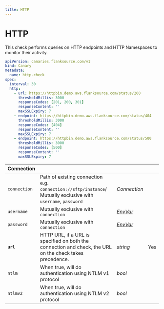 ```yaml
---
title: HTTP
---
```


# <Icon name="http" /> HTTP

This check performs queries on HTTP endpoints and HTTP Namespaces to monitor their activity.

```yaml title="http-check.yml"
apiVersion: canaries.flanksource.com/v1
kind: Canary
metadata:
  name: http-check
spec:
  interval: 30
  http:
    - url: https://httpbin.demo.aws.flanksource.com/status/200
      thresholdMillis: 3000
      responseCodes: [201, 200, 301]
      responseContent: ''
      maxSSLExpiry: 7
    - endpoint: https://httpbin.demo.aws.flanksource.com/status/404
      thresholdMillis: 3000
      responseCodes: [404]
      responseContent: ''
      maxSSLExpiry: 7
    - endpoint: https://httpbin.demo.aws.flanksource.com/status/500
      thresholdMillis: 3000
      responseCodes: [500]
      responseContent: ''
      maxSSLExpiry: 7
```

| **Connection** |                                                                                                               |                                                        |     |
| -------------- | ------------------------------------------------------------------------------------------------------------- | ------------------------------------------------------ | --- |
| `connection`   | Path of existing connection e.g. `connection://sftp/instance`/ Mutually exclusive with `username`, `password` | <CommonLink to="connection" >_Connection_</CommonLink> |     |
| `username`     | Mutually exclusive with `connection`                                                                          | [_EnvVar_](../../concepts/authentication/#envvar)      |     |
| `password`     | Mutually exclusive with `connection`                                                                          | [_EnvVar_](../../concepts/authentication/#envvar)      |     |
| **`url`**      | HTTP URL, if a URL is specified on both the connection and check, the URL on the check takes precedence.      | _string_                                               | Yes |
| `ntlm`         | When true, will do authentication using NTLM v1 protocol                                                      | _bool_                                                 |     |
| `ntlmv2`       | When true, will do authentication using NTLM v2 protocol                                                      | _bool_                                                 |     |
